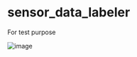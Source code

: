 # sensor_data_labeler
For test purpose

![image](https://github.com/sung-park/sensor_data_labeler/assets/31734973/659c51aa-813b-4c16-9004-13a9381a59bc)

